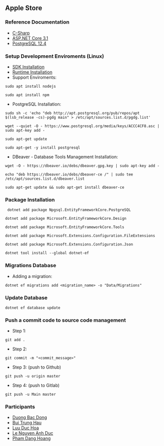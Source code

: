 ## Apple Store ##


### Reference Documentation ###
- [C-Sharp](https://docs.microsoft.com/en-us/dotnet/csharp/)
- [ASP.NET Core 3.1](https://docs.microsoft.com/en-us/aspnet/core/?view=aspnetcore-3.1)
- [PostgreSQL 12.4](https://www.postgresql.org/docs/)


### Setup Development Enviroments (Linux) ###
- [SDK Installation](https://docs.microsoft.com/en-us/dotnet/core/install/linux-ubuntu#2004-)
- [Runtime Installation](https://docs.microsoft.com/en-us/dotnet/core/install/linux-ubuntu#2004-)
- Support Enviroments:

`
sudo apt install nodejs
`

`
sudo apt install npm
`

- PostgreSQL Installation:

`
sudo sh -c 'echo "deb http://apt.postgresql.org/pub/repos/apt $(lsb_release -cs)-pgdg main" > /etc/apt/sources.list.d/pgdg.list'
`

`
wget --quiet -O - https://www.postgresql.org/media/keys/ACCC4CF8.asc | sudo apt-key add -
`

`
sudo apt-get update
`

`
sudo apt-get -y install postgresql
`

- DBeaver - Database Tools Management Installation:

`
wget -O - https://dbeaver.io/debs/dbeaver.gpg.key | sudo apt-key add -
`

`
echo "deb https://dbeaver.io/debs/dbeaver-ce /" | sudo tee /etc/apt/sources.list.d/dbeaver.list
`

`
sudo apt-get update && sudo apt-get install dbeaver-ce
`


### Package Installation ###

` 
dotnet add package Npgsql.EntityFrameworkCore.PostgreSQL
`

`
dotnet add package Microsoft.EntityFrameworkCore.Design
`

`
dotnet add package Microsoft.EntityFrameworkCore.Tools
`

`
dotnet add package Microsoft.Extensions.Configuration.FileExtensions
`

`
dotnet add package Microsoft.Extensions.Configuration.Json
`

`
dotnet tool install --global dotnet-ef
`


### Migrations Database ###

- Adding a migration:

`
dotnet ef migrations add <migration_name> -o "Data/Migrations"
`


### Update Database ###

`
dotnet ef database update
`

### Push a commit code to source code management ###
- Step 1: 

`
git add .
`

- Step 2:

`
git commit -m "<commit_message>"
`

- Step 3: (push to Github)

`
git push -u origin master
`

- Step 4: (push to Gitlab)

`
git push -u Main master
`


### Participants ###
- [Duong Bac Dong](https://github.com/Bacdong)
- [Bui Trung Hau](https://github.com/BuiTrungHau1312)
- [Luu Duc Hoa](https://github.com/Luuduchoa2504)
- [Le Nguyen Anh Duc](https://github.com/)
- [Pham Dang Hoang](https://github.com/PhamDangHoang1211)
